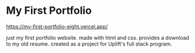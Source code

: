 # My First Portfolio

https://my-first-portfolio-eight.vercel.app/

just my first portfolio website. made with html and css. provides a download to my old resume. created as a project for Uplift's full stack program.
